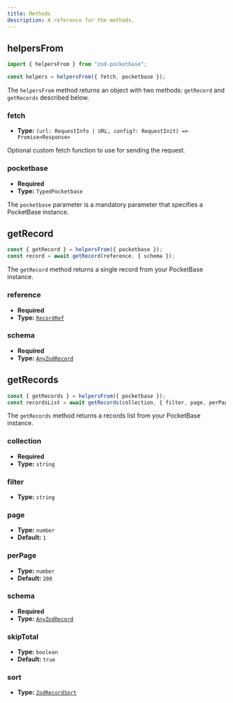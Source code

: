 ```yaml
---
title: Methods
description: A reference for the methods.
---
```


## helpersFrom

```ts
import { helpersFrom } from "zod-pocketbase";

const helpers = helpersFrom({ fetch, pocketbase });
```

The `helpersFrom` method returns an object with two methods: `getRecord` and `getRecords` described below.

### fetch

- **Type:** `(url: RequestInfo | URL, config?: RequestInit) => Promise<Response>`

Optional custom fetch function to use for sending the request.

### pocketbase

- **Required**
- **Type:** `TypedPocketbase`

The `pocketbase` parameter is a mandatory parameter that specifies a PocketBase instance.

## getRecord

```ts
const { getRecord } = helpersFrom({ pocketbase });
const record = await getRecord(reference, { schema });
```

The `getRecord` method returns a single record from your PocketBase instance.

### reference

- **Required**
- **Type:** [`RecordRef`](/reference/types#recordref)

### schema

- **Required**
- **Type:** [`AnyZodRecord`](/reference/types#anyzodrecord)

## getRecords

```ts
const { getRecords } = helpersFrom({ pocketbase });
const recordsList = await getRecords(collection, { filter, page, perPage, schema, skipTotal, sort });
```

The `getRecords` method returns a records list from your PocketBase instance.

### collection

- **Required**
- **Type:** `string`

### filter

- **Type:** `string`

### page

- **Type:** `number`
- **Default:** `1`
  
### perPage

- **Type:** `number`
- **Default:** `200`

### schema

- **Required**
- **Type:** [`AnyZodRecord`](/reference/types#anyzodrecord)
  
### skipTotal

- **Type:** `boolean`
- **Default:** `true`
  
### sort

- **Type:** [`ZodRecordSort`](/reference/types#zodrecordsort)
